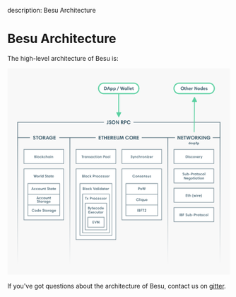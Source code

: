 description: Besu Architecture 
<!--- END of page meta data -->

# Besu Architecture

The high-level architecture of Besu is: 

![Architecture](../images/Architecture.png)

If you've got questions about the architecture of Besu, contact us on [gitter](https://gitter.im/PegaSysEng/besu). 
